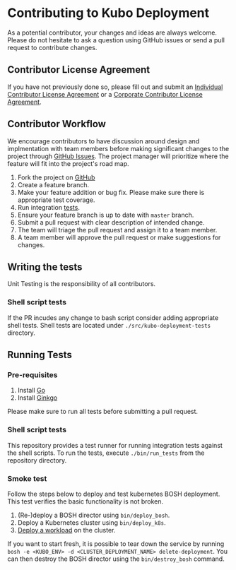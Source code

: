 # Contributing to Kubo Deployment

As a potential contributor, your changes and ideas are always welcome. Please do not hesitate to ask a question using GitHub issues or send a pull request to contribute changes.

## Contributor License Agreement
If you have not previously done so, please fill out and submit an [Individual Contributor License Agreement](https://www.cloudfoundry.org/governance/cff_individual_cla/) or a [Corporate Contributor License Agreement](https://www.cloudfoundry.org/governance/cff_corporate_cla/).

## Contributor Workflow
We encourage contributors to have discussion around design and implmentation with team members before making significant changes to the project through [GitHub Issues](https://github.com/cloudfoundry-incubator/kubo-deployment/issues). The project manager will prioritize where the feature will fit into the project's road map.

1. Fork the project on [GitHub](https://github.com/cloudfoundry-incubator/kubo-deployment)
1. Create a feature branch.
1. Make your feature addition or bug fix. Please make sure there is appropriate test coverage.
1. Run integration [tests](#running-integration-tests).
1. Ensure your feature branch is up to date with `master` branch.
1. Submit a pull request with clear description of intended change.
1. The team will triage the pull request and assign it to a team member.
1. A team member will approve the pull request or make suggestions for changes.

## Writing the tests

Unit Testing is the responsibility of all contributors.

### Shell script tests

If the PR incudes any change to bash script consider adding appropriate shell tests. Shell tests are located under `./src/kubo-deployment-tests` directory.

## Running Tests
### Pre-requisites

1. Install [Go](https://golang.org/doc/install)
1. Install [Ginkgo](https://onsi.github.io/ginkgo/)

Please make sure to run all tests before submitting a pull request.

### Shell script tests

This repository provides a test runner for running integration tests against the shell scripts. To run the tests, execute `./bin/run_tests` from the repository directory.

### Smoke test

Follow the steps below to deploy and test kubernetes BOSH deployment. This test verifies the basic functionality is not broken.

1. (Re-)deploy a BOSH director using `bin/deploy_bosh`.
1. Deploy a Kubernetes cluster using `bin/deploy_k8s`.
1. [Deploy a workload](https://kubernetes.io/docs/tasks/run-application/run-stateless-application-deployment/) on the cluster.

If you want to start fresh, it is possible to tear down the service by running `bosh -e <KUBO_ENV> -d <CLUSTER_DEPLOYMENT_NAME> delete-deployment`. You can then destroy the BOSH director using the `bin/destroy_bosh` command.
